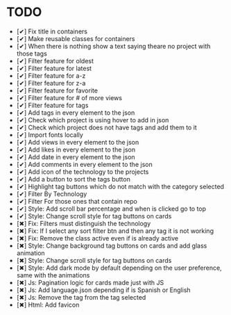 # TODO

- [✔] Fix title in containers
- [✔] Make reusable classes for containers
- [✔] When there is nothing show a text saying theare no project with those tags
- [✔] Filter feature for oldest
- [✔] Filter feature for latest
- [✔] Filter feature for a-z
- [✔] Filter feature for z-a
- [✔] Filter feature for favorite
- [✔] Filter feature for # of more views
- [✔] Filter feature for tags
- [✔] Add tags in every element to the json
- [✔] Check which project is using hover to add in json
- [✔] Check which project does not have tags and add them to it
- [✔] Import fonts locally
- [✔] Add views in every element to the json
- [✔] Add likes in every element to the json
- [✔] Add date in every element to the json
- [✔] Add comments in every element to the json
- [✔] Add icon of the technology to the projects
- [✔] Add a button to sort the tags button
- [✔] Highlight tag buttons which do not match with the category selected
- [✔] Filter By Technology
- [✔] Filter For those ones that contain repo
- [✔] Style: Add scroll bar percentage and when is clicked go to top
- [✔] Style: Change scroll style for tag buttons on cards
- [✖] Fix: Filters must distinguish the technology
- [✖] Fix: If I select any sort filter btn and then any tag it is not working
- [✖] Fix: Remove the class active even if is already active
- [✖] Style: Change background tag buttons on cards and add glass animation
- [✖] Style: Change scroll style for tag buttons on cards
- [✖] Style: Add dark mode by default depending on the user preference, same with the animations
- [✖] Js: Pagination logic for cards made just with JS
- [✖] Js: Add language.json depending if is Spanish or English
- [✖] Js: Remove the tag from the tag selected
- [✖] Html: Add favicon